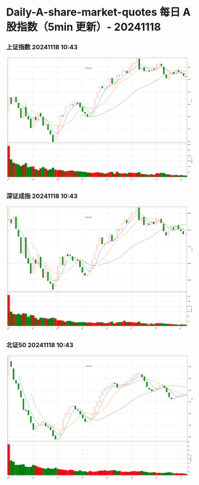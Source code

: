 
# Daily-A-share-market-quotes 每日 A 股指数（5min 更新）- 20241118

### 上证指数 20241118 10:43
![](./fig/2024/11/20241118-sh000001.png)

### 深证成指 20241118 10:43
![](./fig/2024/11/20241118-sz399001.png)

### 北证50 20241118 10:43
![](./fig/2024/11/20241118-bj899050.png)
